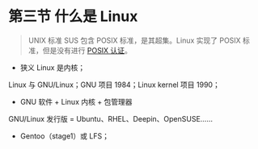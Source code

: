 # 第三节 什么是 Linux

> UNIX 标准 SUS 包含 POSIX 标准，是其超集。Linux 实现了 POSIX 标准，但是没有进行 [POSIX 认证](http://get.posixcertified.ieee.org/)。

- 狭义 Linux 是内核；

Linux 与 GNU/Linux；GNU 项目 1984；Linux kernel 项目 1990；

- GNU 软件 + Linux 内核 + 包管理器

GNU/Linux 发行版 = Ubuntu、RHEL、Deepin、OpenSUSE……

- Gentoo（stage1）或 LFS；
